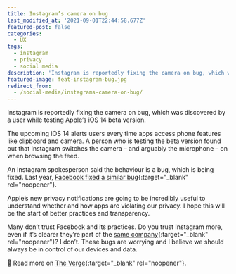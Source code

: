 ```yaml
---
title: Instagram’s camera on bug
last_modified_at: '2021-09-01T22:44:58.677Z'
featured-post: false
categories:
  - UX
tags:
  - instagram
  - privacy
  - social media
description: 'Instagram is reportedly fixing the camera on bug, which was discovered by a user while testing Apple’s iOS 14 beta version.'
featured-image: feat-instagram-bug.jpg
redirect_from:
  - /social-media/instagrams-camera-on-bug/
---
```

<p class="lead">Instagram is reportedly fixing the camera on bug, which was discovered by a user while testing Apple’s iOS 14 beta version.</p>

<!--more-->

The upcoming iOS 14 alerts users every time apps access phone features like clipboard and camera. A person who is testing the beta version found out that Instagram switches the camera – and arguably the microphone – on when browsing the feed.

An Instagram spokesperson said the behaviour is a bug, which is being fixed. Last year, [Facebook fixed a similar bug](https://www.theverge.com/2019/11/12/20961332/facebooks-ios-app-reportedly-camera-background-security){:target="_blank" rel="noopener"}.

Apple’s new privacy notifications are going to be incredibly useful to understand whether and how apps are violating our privacy. I hope this will be the start of better practices and transparency.

Many don’t trust Facebook and its practices. Do you trust Instagram more, even if it’s clearer they’re part of the [same company](https://edition.cnn.com/2019/11/04/tech/facebook-new-logo/index.html){:target="_blank" rel="noopener"}? I don’t. These bugs are worrying and I believe we should always be in control of our devices and data.

🔗 Read more on [The Verge](https://www.theverge.com/2020/7/25/21338151/instagram-bug-camera-privacy-ios14-apple){:target="_blank" rel="noopener"}.

<!-- <small>Photo by [NeONBRAND](https://unsplash.com/photos/nZJBt4gQlKI){:target="_blank" rel="noopener"} on Unsplash</small> -->
